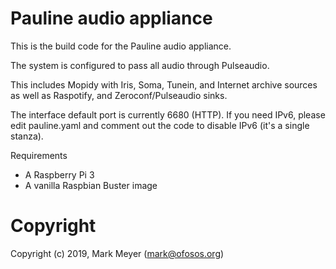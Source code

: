 # Pauline audio appliance

This is the build code for the Pauline audio appliance.

The system is configured to pass all audio through Pulseaudio.

This includes Mopidy with Iris, Soma, Tunein, and Internet archive
sources as well as Raspotify, and Zeroconf/Pulseaudio sinks.

The interface default port is currently 6680 (HTTP). If you need
IPv6, please edit pauline.yaml and comment out the code to disable
IPv6 (it's a single stanza).

Requirements

 - A Raspberry Pi 3
 - A vanilla Raspbian Buster image

# Copyright

Copyright (c) 2019, Mark Meyer (mark@ofosos.org)


